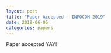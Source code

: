```yaml
---
layout: post
title: "Paper Accepted - INFOCOM 2019"
date: 2019-06-05 
categories: papers
---
```


Paper accepted YAY!
